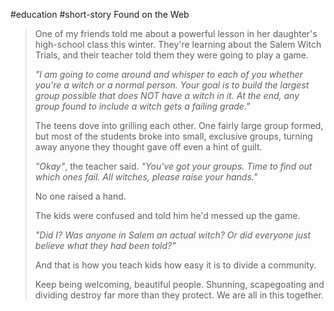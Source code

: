 #education #short-story 
Found on the Web

> One of my friends told me about a powerful lesson in her daughter's high-school class this winter. They're learning about the Salem Witch Trials, and their teacher told them they were going to play a game.
>
> *"I am going to come around and whisper to each of you whether you're a witch or a normal person. Your goal is to build the largest group possible that does NOT have a witch in it. At the end, any group found to include a witch gets a failing grade."*
>
> The teens dove into grilling each other. One fairly large group formed, but most of the students broke into small, exclusive groups, turning away anyone they thought gave off even a hint of guilt.
>
> *"Okay"*, the teacher said. *"You've got your groups. Time to find out which ones fail. All witches, please raise your hands."*
>
> No one raised a hand.
>
> The kids were confused and told him he'd messed up the game.
>
> *"Did I? Was anyone in Salem an actual witch? Or did everyone just believe what they had been told?"*
>
> And that is how you teach kids how easy it is to divide a community.
>
> Keep being welcoming, beautiful people. Shunning, scapegoating and dividing destroy far more than they protect. We are all in this together.